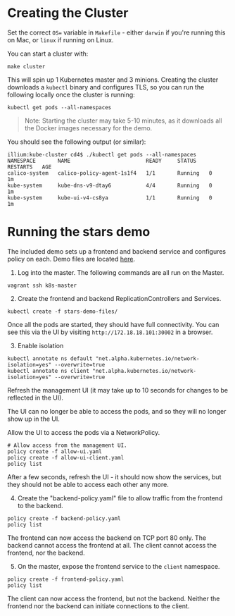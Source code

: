 # Creating the Cluster
Set the correct `OS=` variable in `Makefile` - either `darwin` if you're running this on Mac, or `linux` if running on Linux.

You can start a cluster with:
```
make cluster
```

This will spin up 1 Kubernetes master and 3 minions.  Creating the cluster downloads a `kubectl` binary and configures TLS, so you can run the following locally once the cluster is running:
```
kubectl get pods --all-namespaces 
```  

> Note: Starting the cluster may take 5-10 minutes, as it downloads all the Docker images necessary for the demo.

You should see the following output (or similar):
```
illium:kube-cluster cd4$ ./kubectl get pods --all-namespaces
NAMESPACE       NAME                        READY     STATUS    RESTARTS   AGE
calico-system   calico-policy-agent-1s1f4   1/1       Running   0          1m
kube-system     kube-dns-v9-dtay6           4/4       Running   0          1m
kube-system     kube-ui-v4-cs8ya            1/1       Running   0          1m
```

# Running the stars demo
The included demo sets up a frontend and backend service
and configures policy on each.  Demo files are located [here](./demo/).

1) Log into the master.  The following commands are all run on the Master.
```
vagrant ssh k8s-master
```

2) Create the frontend and backend ReplicationControllers and Services.
```
kubectl create -f stars-demo-files/ 
```
Once all the pods are started, they should have full connectivity. You can see this 
via the UI by visiting `http://172.18.18.101:30002` in a browser. 

3) Enable isolation
```
kubectl annotate ns default "net.alpha.kubernetes.io/network-isolation=yes" --overwrite=true
kubectl annotate ns client "net.alpha.kubernetes.io/network-isolation=yes" --overwrite=true
```

Refresh the management UI (it may take up to 10 seconds for changes to be reflected in the UI).

The UI can no longer be able to access the pods, and so they will no longer show up in the UI.  

Allow the UI to access the pods via a NetworkPolicy.
```
# Allow access from the management UI. 
policy create -f allow-ui.yaml
policy create -f allow-ui-client.yaml
policy list
```

After a few seconds, refresh the UI - it should now show the services, but they should not be able to access each other any more.

4) Create the "backend-policy.yaml" file to allow traffic from the frontend to the backend.
```
policy create -f backend-policy.yaml
policy list
```

The frontend can now access the backend on TCP port 80 only.
The backend cannot access the frontend at all.
The client cannot access the frontend, nor the backend.

5) On the master, expose the frontend service to the `client` namespace.
```
policy create -f frontend-policy.yaml
policy list
```

The client can now access the frontend, but not the backend.  Neither the frontend nor the backend 
can initiate connections to the client.
